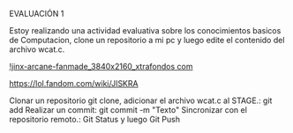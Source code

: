 
EVALUACIÓN 1

Estoy realizando una actividad evaluativa sobre los conocimientos basicos de Computacion, clone un repositorio a mi pc y luego edite el contenido del archivo wcat.c.


[!jinx-arcane-fanmade_3840x2160_xtrafondos com](https://user-images.githubusercontent.com/84602314/185657505-47336212-9641-41b8-b242-0b8acbfd19cc.jpg)

https://lol.fandom.com/wiki/JISKRA

Clonar un repositorio git clone, adicionar el archivo wcat.c al STAGE.: git add Realizar un commit: git commit -m "Texto" Sincronizar con el repositorio remoto.: Git Status y luego Git Push
